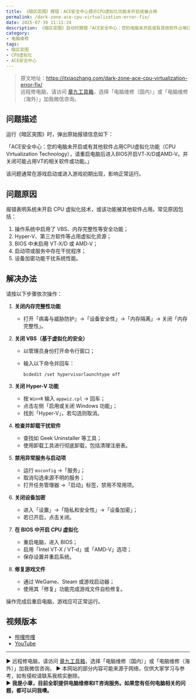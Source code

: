 ```yaml
---
title: 《暗区突围》报错：ACE安全中心提示CPU虚拟化功能未开启或被占用
permalink: /dark-zone-ace-cpu-virtualization-error-fix/
date: 2025-07-30 11:11:24
description: 《暗区突围》启动时报错「ACE安全中心：您的电脑未开启或有其他软件占用CPU虚拟化功能」，本文提供系统设置及 BIOS 操作的完整解决方案。
category:
- 电脑维修
tags:
- 暗区突围
- CPU虚拟化
- ACE安全中心
---
```


> 原文地址：<https://itxiaozhang.com/dark-zone-ace-cpu-virtualization-error-fix/>  
> 远程修电脑，请访问 [章九工具箱](https://zhang9.com/)，选择「电脑维修（国内）」或「电脑维修（海外）」加我微信咨询。 

## 问题描述

运行《暗区突围》时，弹出原始报错信息如下：

「ACE安全中心：您的电脑未开启或有其他软件占用CPU虚拟化功能（CPU Virtualization Technology），请重启电脑后进入BIOS开启VT‑X/D或AMD‑V。并关闭可能占用VT的相关软件或功能。」

该问题通常在游戏启动或进入游戏初期出现，影响正常运行。

## 问题原因

报错表明系统未开启 CPU 虚拟化技术，或该功能被其他软件占用。常见原因包括：

1. 操作系统中启用了 VBS、内存完整性等安全功能；
2. Hyper-V、第三方软件等占用虚拟化资源；
3. BIOS 中未启用 VT‑X/D 或 AMD‑V；
4. 启动项或服务中存在干扰程序；
5. 设备加密功能干扰系统性能。

## 解决办法

请按以下步骤依次操作：

1. **关闭内存完整性功能**
   - 打开「病毒与威胁防护」→「设备安全性」→「内存隔离」→ 关闭「内存完整性」。

2. **关闭 VBS（基于虚拟化的安全）**
   - 以管理员身份打开命令行窗口；
   - 输入以下命令并回车：  

     ```
     bcdedit /set hypervisorlaunchtype off
     ```

3. **关闭 Hyper-V 功能**
   - 按 `Win+R` 输入 `appwiz.cpl` → 回车；
   - 点击左侧「启用或关闭 Windows 功能」；
   - 找到「Hyper-V」，若勾选则取消。

4. **检查并卸载干扰软件**
   - 查找如 Geek Uninstaller 等工具；
   - 使用卸载工具进行彻底卸载，包括清理注册表。

5. **禁用异常服务与启动项**
   - 运行 `msconfig` →「服务」；
   - 取消勾选来源不明的服务；
   - 打开任务管理器 →「启动」标签，禁用不常用项。

6. **关闭设备加密**
   - 进入「设置」→「隐私和安全性」→「设备加密」；
   - 若已开启，点击关闭。

7. **在 BIOS 中开启 CPU 虚拟化**
   - 重启电脑，进入 BIOS；
   - 启用「Intel VT‑X / VT‑d」或「AMD‑V」选项；
   - 保存设置并重启系统。

8. **修复游戏文件**
   - 通过 WeGame、Steam 或游戏启动器；
   - 使用其「修复」功能完成游戏文件自检修复。

操作完成后重启电脑，游戏应可正常运行。

## 视频版本

- [哔哩哔哩](https://space.bilibili.com/3546607630944387)
- [YouTube](https://www.youtube.com/@itxiaozhang)

---
▶ 远程修电脑，请访问 [章九工具箱](https://zhang9.com/)，选择「电脑维修（国内）」或「电脑维修（海外）」加我微信咨询。 
▶ 本网站的部分内容可能来源于网络，仅供大家学习与参考，如有侵权请联系我核实删除。  
▶ **我是小章，目前全职提供电脑维修和IT咨询服务。如果您有任何电脑相关的问题，都可以问我噢。**  
